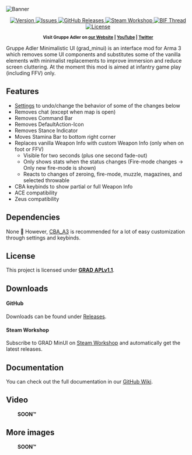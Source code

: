 ![Banner](https://i.imgur.com/k9I1Yxl.jpg)

<p align="center">
    <a href="https://github.com/DerZade/grad_minui/releases/latest">
        <img src="https://img.shields.io/github/release/DerZade/grad_minui.svg?style=flat-square" alt="Version">
    </a>
    <a href="https://github.com/DerZade/grad_minui/issues">
        <img src="https://img.shields.io/github/issues-raw/DerZade/grad_minui.svg?style=flat-square&label=Issues" alt="Issues">
    </a>
    <a href="https://github.com/DerZade/grad_minui/releases">
        <img src="https://img.shields.io/github/downloads/DerZade/grad_minui/total.svg?style=flat-square&label=Downloads" alt="GitHub Releases">
    </a>
    <a href="https://steamcommunity.com/sharedfiles/filedetails/?id=2574600875">
        <img src="https://img.shields.io/badge/Steam-Workshop-1B2838.svg?style=flat-square" alt="Steam Workshop">
    </a>
    <a href="">
        <img src="https://img.shields.io/badge/BIF-Thread-lightgrey.svg?style=flat-square" alt="BIF Thread">
    </a>
    <a href="https://github.com/DerZade/grad_minui/blob/master/LICENSE">
        <img src="https://img.shields.io/badge/License-GRAD_APLv1.1-red.svg?style=flat-square" alt="License">
    </a>
</p>

<p align="center">
    <sup><strong>Visit Gruppe Adler on <a href="https://www.gruppe-adler.de/">our Website</a> | <a
    href="https://www.youtube.com/user/gruppeadler">YouTube</a> | <a href="https://twitter.com/Gruppe_Adler">Twitter</a></strong></sup>
</p>

Gruppe Adler Minimalistic UI (grad_minui) is an interface mod for Arma 3 which removes some UI components and substitutes some of the vanilla elements with minimalist replacements to improve immersion and reduce screen cluttering. At the moment this mod is aimed at infantry game play (including FFV) only.

## Features
- [Settings](https://github.com/DerZade/grad_minui/wiki/Settings) to undo/change the behavior of some of the changes below 
- Removes chat (except when map is open)
- Removes Command Bar
- Removes DefaultAction-Icon
- Removes Stance Indicator
- Moves Stamina Bar to bottom right corner
- Replaces vanilla Weapon Info with custom Weapon Info (only when on foot or FFV)
  - Visible for two seconds (plus one second fade-out)
  - Only shows stats when the status changes (Fire-mode changes -> Only new fire-mode is shown)
  - Reacts to changes of zeroing, fire-mode, muzzle, magazines, and selected throwable
- CBA keybinds to show partial or full Weapon Info
- ACE compatibility
- Zeus compatibility

## Dependencies
None 🙌 However, [CBA_A3](https://github.com/CBATeam/CBA_A3) is recommended for a lot of easy customization through settings and keybinds. 

## License
This project is licensed under [**GRAD APLv1.1**](https://github.com/DerZade/grad_minui/blob/master/LICENSE).  

## Downloads
#### GitHub 
Downloads can be found under [Releases](https://github.com/DerZade/grad_minui/releases).  

#### Steam Workshop
Subscribe to GRAD MinUI on [Steam Workshop](https://steamcommunity.com/sharedfiles/filedetails/?id=2574600875) and automatically get the latest releases.

## Documentation  
You can check out the full documentation in our [GitHub Wiki](https://github.com/DerZade/grad_minui/wiki).

## Video
&nbsp;&nbsp;&nbsp;&nbsp;&nbsp;&nbsp;&nbsp;&nbsp;**SOON™**

## More images
&nbsp;&nbsp;&nbsp;&nbsp;&nbsp;&nbsp;&nbsp;&nbsp;**SOON™**
